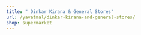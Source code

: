 ```yaml
---
title: " Dinkar Kirana & General Stores"
url: /yavatmal/dinkar-kirana-and-general-stores/
shop: supermarket
---
```

